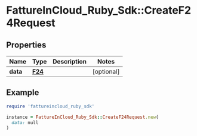 # FattureInCloud_Ruby_Sdk::CreateF24Request

## Properties

| Name | Type | Description | Notes |
| ---- | ---- | ----------- | ----- |
| **data** | [**F24**](F24.md) |  | [optional] |

## Example

```ruby
require 'fattureincloud_ruby_sdk'

instance = FattureInCloud_Ruby_Sdk::CreateF24Request.new(
  data: null
)
```

